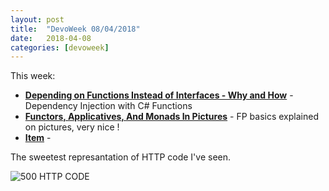```yaml
---
layout: post
title:  "DevoWeek 08/04/2018"
date:   2018-04-08
categories: [devoweek]
---
```


This week:

* **[Depending on Functions Instead of Interfaces - Why and How](http://scotthannen.org/blog/2018/03/18/depending-on-functions-instead-of-interfaces.html)** - Dependency Injection with C# Functions
* **[Functors, Applicatives, And Monads In Pictures](http://adit.io/posts/2013-04-17-functors,_applicatives,_and_monads_in_pictures.html#just-what-is-a-functor,-really)** - FP basics explained on pictures, very nice !
* **[Item]()** - 


The sweetest represantation of HTTP code I've seen.

![500 HTTP CODE](https://cdn-images-1.medium.com/max/800/1*PuqKcSXthqTa6sP1CnT7eg.png)
